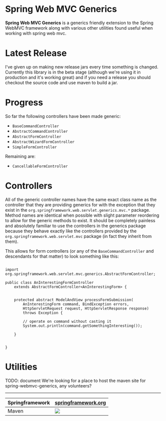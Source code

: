 # Spring Web MVC Generics #

**Spring Web MVC Generics** is a generics friendly extension to the Spring WebMVC framework along with various other utilities found useful when working with spring web mvc.

# Latest Release #
I've given up on making new release jars every time something is changed.  Currently this library is in the beta stage (although we're using it in production and it's working great) and if you need a release you should checkout the source code and use maven to build a jar.

# Progress #
So far the following controllers have been made generic:
  * `BaseCommandController`
  * `AbstractCommandController`
  * `AbstractFormController`
  * `AbstractWizardFormController`
  * `SimpleFormController`

Remaining are:
  * `CancellableFormController`

# Controllers #
All of the generic controller names have the same exact class name as the controller that they are providing generics for with the exception that they exist in the `org.springframework.web.servlet.generics.mvc.*` package.  Method names are identical when possible with slight parameter reordering to allow for the generic methods to exist.  It should be completely painless and absolutely familiar to use the controllers in the generics package because they behave exactly like the controllers provided by the `org.springframework.web.servlet.mvc` package (in fact they inherit from them).

This allows for form controllers (or any of the `BaseCommandController` and descendants for that matter) to look something like this:

```

import org.springframework.web.servlet.mvc.generics.AbstractFormController;

public class AnInterestingFormController
    extends AbstractFormController<AnInterestingForm> {
    
    
    protected abstract ModelAndView processFormSubmission(
        AnInterestingForm command, BindException errors,
        HttpServletRequest request, HttpServletResponse response)
        throws Exception {
        
        // operate on command without casting it
        System.out.println(command.getSomethingInteresting());
        
    }
    
    
}

```

# Utilities #
TODO: document
We're looking for a place to host the maven site for spring-webmvc-generics, any volunteers?



---

| Springframework | [springframework.org](http://www.springframework.org/) |
|:----------------|:-------------------------------------------------------|
| Maven | [![](http://maven.apache.org/images/logos/maven-feather.png)](http://maven.apache.org/) |
